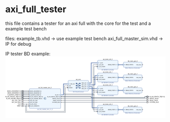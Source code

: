 # axi_full_tester
this file contains a tester for an axi full with the core for the test and a example test bench

files:
    example_tb.vhd -> use example test bench
    axi_full_master_sim.vhd -> IP for debug

IP tester BD example:
![BD example](bd_example_test.png)